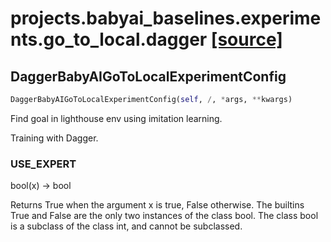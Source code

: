 # projects.babyai_baselines.experiments.go_to_local.dagger [[source]](https://github.com/allenai/allenact/tree/master/projects/babyai_baselines/experiments/go_to_local/dagger.py)

## DaggerBabyAIGoToLocalExperimentConfig
```python
DaggerBabyAIGoToLocalExperimentConfig(self, /, *args, **kwargs)
```
Find goal in lighthouse env using imitation learning.

Training with Dagger.

### USE_EXPERT
bool(x) -> bool

Returns True when the argument x is true, False otherwise.
The builtins True and False are the only two instances of the class bool.
The class bool is a subclass of the class int, and cannot be subclassed.

